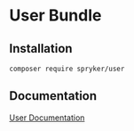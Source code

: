 # User Bundle

## Installation

```
composer require spryker/user
```

## Documentation

[User Documentation](https://spryker.github.io/user/index.html)
